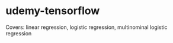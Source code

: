 # udemy-tensorflow
Covers: linear regression, logistic regression, multinominal logistic regression
